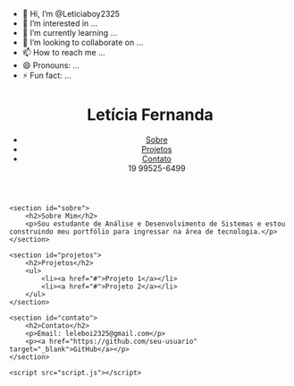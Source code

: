 - 👋 Hi, I’m @Leticiaboy2325
- 👀 I’m interested in ...
- 🌱 I’m currently learning ...
- 💞️ I’m looking to collaborate on ...
- 📫 How to reach me ...
- 😄 Pronouns: ...
- ⚡ Fun fact: ...

<!---
Leticiaboy2325/Leticiaboy2325 is a ✨ special ✨ repository because its `README.md` (this file) appears on your GitHub profile.
You can click the Preview link to take a look at your changes.
--->
<!DOCTYPE html>
<html lang="pt-br">
<head>
    <meta charset="UTF-8">
    <meta name="viewport" content="width=device-width, initial-scale=1.0">
    <title>Portfólio - Letícia</title>
    <link rel="stylesheet" href="style.css">
</head>
<body>
    <header>
        <h1>Letícia Fernanda</h1>
        <nav>
            <ul>
                <li><a href="#sobre">Sobre</a></li>
                <li><a href="#projetos">Projetos</a></li>
                <li><a href="#contato">Contato</a></li> 19 99525-6499 
            </ul>
        </nav>
    </header>

    <section id="sobre">
        <h2>Sobre Mim</h2>
        <p>Sou estudante de Análise e Desenvolvimento de Sistemas e estou construindo meu portfólio para ingressar na área de tecnologia.</p>
    </section>

    <section id="projetos">
        <h2>Projetos</h2>
        <ul>
            <li><a href="#">Projeto 1</a></li>
            <li><a href="#">Projeto 2</a></li>
        </ul>
    </section>

    <section id="contato">
        <h2>Contato</h2>
        <p>Email: leleboi2325@gmail.com</p>
        <p><a href="https://github.com/seu-usuario" target="_blank">GitHub</a></p>
    </section>

    <script src="script.js"></script>
</body>
</html>
